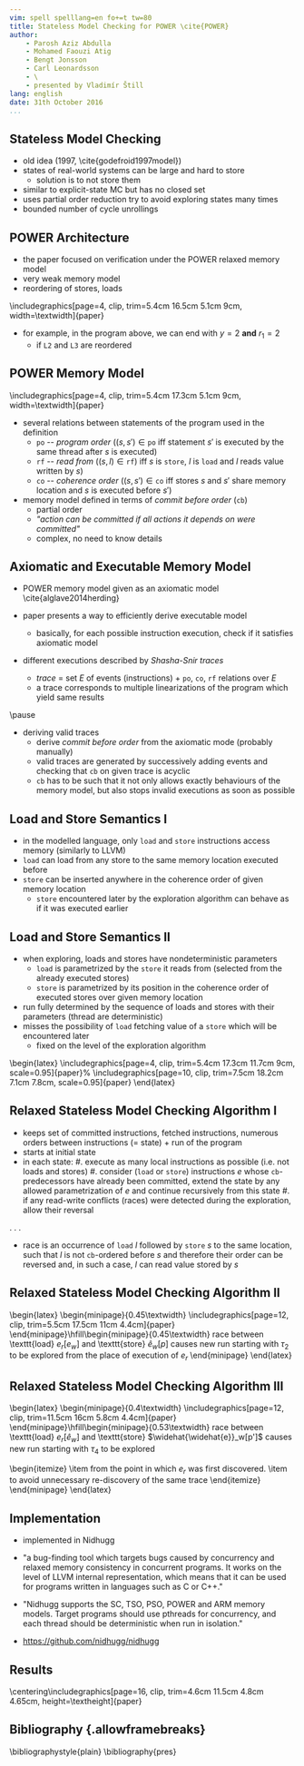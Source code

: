 ```yaml
---
vim: spell spelllang=en fo+=t tw=80
title: Stateless Model Checking for POWER \cite{POWER}
author:
    - Parosh Aziz Abdulla
    - Mohamed Faouzi Atig
    - Bengt Jonsson
    - Carl Leonardsson
    - \
    - presented by Vladimír Štill
lang: english
date: 31th October 2016
...
```


## Stateless Model Checking

*   old idea (1997, \cite{godefroid1997model})
*   states of real-world systems can be large and hard to store
    *   solution is to not store them
*   similar to explicit-state MC but has no closed set
*   uses partial order reduction try to avoid exploring states many times
*   bounded number of cycle unrollings

## POWER Architecture

*   the paper focused on verification under the POWER relaxed memory model
*   very weak memory model
*   reordering of stores, loads

\includegraphics[page=4, clip, trim=5.4cm 16.5cm 5.1cm 9cm, width=\textwidth]{paper}

*   for example, in the program above, we can end with $y = 2$ **and** $r_1 = 2$
    *   if `L2` and `L3` are reordered

## POWER Memory Model

\includegraphics[page=4, clip, trim=5.4cm 17.3cm 5.1cm 9cm, width=\textwidth]{paper}

*   several relations between statements of the program used in the definition
    *   `po` -- *program order* ($(s, s') \in \mathtt{po}$ iff statement $s'$ is
        executed by the same thread after $s$ is executed)
    *   `rf` -- *read from* ($(s, l) \in \mathtt{rf})$ iff $s$ is `store`, $l$ is
        `load` and $l$ reads value written by $s$)
    *   `co` -- *coherence order* ($(s, s') \in \mathtt{co}$ iff stores $s$ and
        $s'$ share memory location and $s$ is executed before $s'$)
*   memory model defined in terms of *commit before order* (`cb`)
    *   partial order
    *   *"action can be committed if all actions it depends on were committed"*
    *   complex, no need to know details

## Axiomatic and Executable Memory Model

*   POWER memory model given as an axiomatic model \cite{alglave2014herding}
*   paper presents a way to efficiently derive executable model
    *   basically, for each possible instruction execution, check if it
        satisfies axiomatic model

*   different executions described by *Shasha-Snir traces*
    *   *trace* = set $E$ of events (instructions) + `po`, `co`, `rf` relations
        over $E$
    *   a trace corresponds to multiple linearizations of the program which
        yield same results

\pause

*   deriving valid traces
    *   derive *commit before order* from the axiomatic mode (probably manually)
    *   valid traces are generated by successively adding events and checking
        that `cb` on given trace is acyclic
    *   `cb` has to be such that it not only allows exactly behaviours of the
        memory model, but also stops invalid executions as soon as possible

## Load and Store Semantics I

*   in the modelled language, only `load` and `store` instructions access memory
    (similarly to LLVM)
*   `load` can load from any store to the same memory location executed before
*   `store` can be inserted anywhere in the coherence order of given memory
    location
    *   `store` encountered later by the exploration algorithm can behave as if
        it was executed earlier

## Load and Store Semantics II

*   when exploring, loads and stores have nondeterministic parameters
    *   `load` is parametrized by the `store` it reads from (selected from the
        already executed stores)
    *   `store` is parametrized by its position in the coherence order of
        executed stores over given memory location
*   run fully determined by the sequence of loads and stores with their
    parameters (thread are deterministic)
*   misses the possibility of `load` fetching value of a `store` which will be
    encountered later
    *   fixed on the level of the exploration algorithm

\begin{latex}
\includegraphics[page=4, clip, trim=5.4cm 17.3cm 11.7cm 9cm, scale=0.95]{paper}%
\includegraphics[page=10, clip, trim=7.5cm 18.2cm 7.1cm 7.8cm, scale=0.95]{paper}
\end{latex}

## Relaxed Stateless Model Checking Algorithm I

*   keeps set of committed instructions, fetched instructions, numerous orders
    between instructions (= state) + run of the program
*   starts at initial state
*   in each state:
    #.  execute as many local instructions as possible (i.e. not loads and
        stores)
    #.  consider (`load` or `store`) instructions $e$ whose `cb`-predecessors
        have already been committed, extend the state by any allowed
        parametrization of $e$ and continue recursively from this state
    #.  if any read-write conflicts (races) were detected during the
        exploration, allow their reversal

. . .

*   race is an occurrence of `load` $l$ followed by `store` $s$ to the same
    location, such that $l$ is not `cb`-ordered before $s$ and therefore their
    order can be reversed and, in such a case, $l$ can read value stored by $s$

## Relaxed Stateless Model Checking Algorithm II

\begin{latex}
\begin{minipage}{0.45\textwidth}
\includegraphics[page=12, clip, trim=5.5cm 17.5cm 11cm 4.4cm]{paper}
\end{minipage}\hfill\begin{minipage}{0.45\textwidth}
race between \texttt{load} $e_r[e_w]$ and \texttt{store} $\widehat{e}_w[p]$
causes new run starting with $\tau_2$ to be explored from the place of execution
of $e_r$
\end{minipage}
\end{latex}


## Relaxed Stateless Model Checking Algorithm III

\begin{latex}
\begin{minipage}{0.4\textwidth}
\includegraphics[page=12, clip, trim=11.5cm 16cm 5.8cm 4.4cm]{paper}
\end{minipage}\hfill\begin{minipage}{0.53\textwidth}
race between \texttt{load} $e_r[\widehat{e}_w]$ and \texttt{store}
$\widehat{\widehat{e}}_w[p']$ causes new run starting with $\tau_4$ to be
explored

\begin{itemize}
\item from the point in which $e_r$ was first discovered.
\item to avoid unnecessary re-discovery of the same trace
\end{itemize}
\end{minipage}
\end{latex}

## Implementation

*   implemented in Nidhugg
*   "a bug-finding tool which targets bugs caused by concurrency
    and relaxed memory consistency in concurrent programs. It works on the
    level of LLVM internal representation, which means that it can be used
    for programs written in languages such as C or C++."

*   "Nidhugg supports the SC, TSO, PSO, POWER and ARM memory models. Target
    programs should use pthreads for concurrency, and each thread should be
    deterministic when run in isolation."
*   <https://github.com/nidhugg/nidhugg>

## Results

\centering\includegraphics[page=16, clip, trim=4.6cm 11.5cm 4.8cm 4.65cm, height=\textheight]{paper}

## Bibliography {.allowframebreaks}

\bibliographystyle{plain}
\bibliography{pres}

